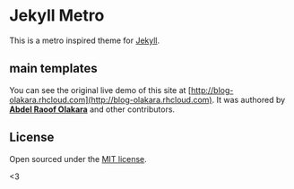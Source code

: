 # Jekyll Metro

This is a metro inspired theme for [Jekyll](http://jekyllrb.com).


## main templates

You can see the original live demo of this site at [http://blog-olakara.rhcloud.com](http://blog-olakara.rhcloud.com). It was authored by **[Abdel Raoof Olakara](http://abdelraoof.com)** and other contributors.


## License

Open sourced under the [MIT license](LICENSE.md).

<3
